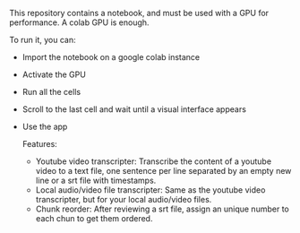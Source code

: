 This repository contains a notebook, and must be used with a GPU for performance. A colab GPU is enough.

To run it, you can:
- Import the notebook on a google colab instance
- Activate the GPU
- Run all the cells
- Scroll to the last cell and wait until a visual interface appears
- Use the app


  Features:
  - Youtube video transcripter: Transcribe the content of a youtube video to a text file, one sentence per line separated by an empty new line or a srt file with timestamps.
  - Local audio/video file transcripter: Same as the youtube video transcripter, but for your local audio/video files.
  - Chunk reorder: After reviewing a srt file, assign an unique number to each chun to get them ordered.
